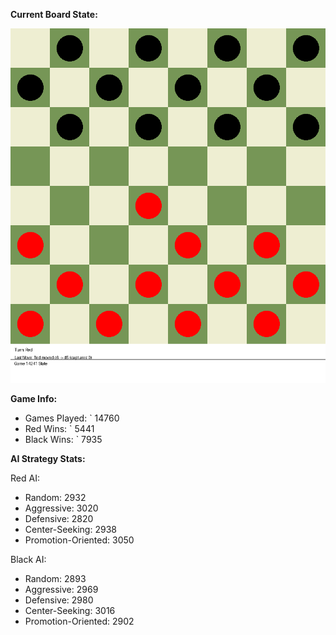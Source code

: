 
**Current Board State:**  
<!-- START_GIF -->
![Checkers Game](./checkers_game.gif)
<!-- END_GIF -->

**Game Info:**  
- Games Played: `<!-- GAMES_PLAYED --> 14760
- Red Wins: `<!-- RED_WINS --> 5441
- Black Wins: `<!-- BLACK_WINS --> 7935

<!-- AI_STATS -->
**AI Strategy Stats:**

Red AI:
- Random: 2932
- Aggressive: 3020
- Defensive: 2820
- Center-Seeking: 2938
- Promotion-Oriented: 3050

Black AI:
- Random: 2893
- Aggressive: 2969
- Defensive: 2980
- Center-Seeking: 3016
- Promotion-Oriented: 2902
